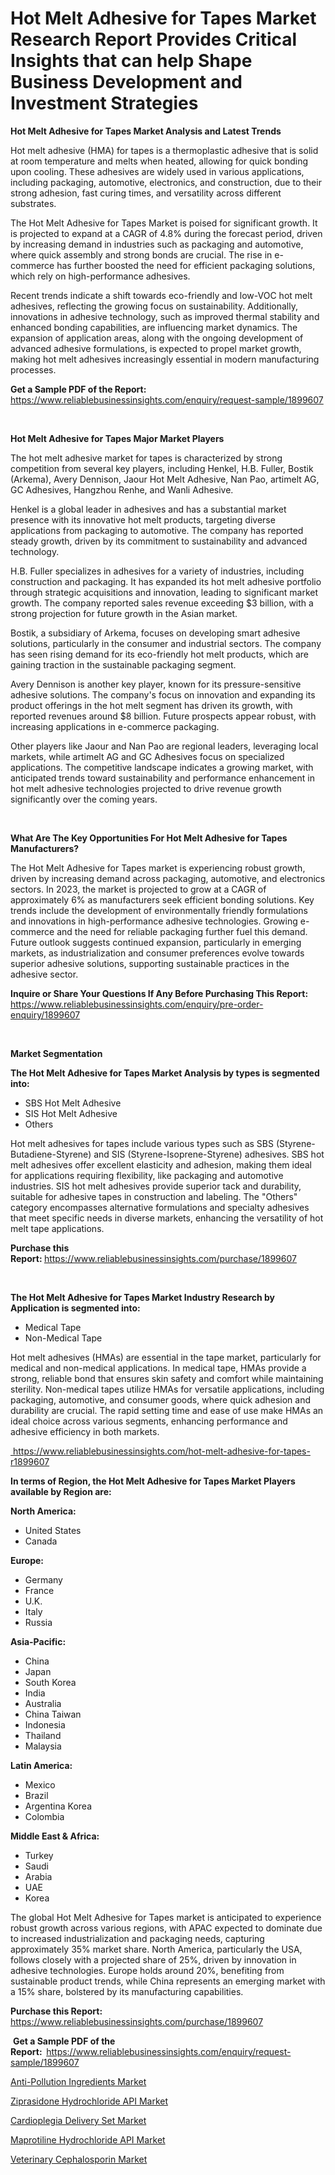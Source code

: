 <p><h1>Hot Melt Adhesive for Tapes Market Research Report Provides Critical Insights that can help Shape Business Development and Investment Strategies</h1></p><p><strong>Hot Melt Adhesive for Tapes Market Analysis and Latest Trends</strong></p>
<p><p>Hot melt adhesive (HMA) for tapes is a thermoplastic adhesive that is solid at room temperature and melts when heated, allowing for quick bonding upon cooling. These adhesives are widely used in various applications, including packaging, automotive, electronics, and construction, due to their strong adhesion, fast curing times, and versatility across different substrates.</p><p>The Hot Melt Adhesive for Tapes Market is poised for significant growth. It is projected to expand at a CAGR of 4.8% during the forecast period, driven by increasing demand in industries such as packaging and automotive, where quick assembly and strong bonds are crucial. The rise in e-commerce has further boosted the need for efficient packaging solutions, which rely on high-performance adhesives.</p><p>Recent trends indicate a shift towards eco-friendly and low-VOC hot melt adhesives, reflecting the growing focus on sustainability. Additionally, innovations in adhesive technology, such as improved thermal stability and enhanced bonding capabilities, are influencing market dynamics. The expansion of application areas, along with the ongoing development of advanced adhesive formulations, is expected to propel market growth, making hot melt adhesives increasingly essential in modern manufacturing processes.</p></p>
<p><strong>Get a Sample PDF of the Report:&nbsp;</strong> <a href="https://www.reliablebusinessinsights.com/enquiry/request-sample/1899607?utm_campaign=1138&utm_medium=2&utm_source=Github&utm_content=ia&utm_term=04022025&utm_id=hot-melt-adhesive-for-tapes">https://www.reliablebusinessinsights.com/enquiry/request-sample/1899607</a></p>
<p>&nbsp;</p>
<p><strong>Hot Melt Adhesive for Tapes Major Market Players</strong></p>
<p><p>The hot melt adhesive market for tapes is characterized by strong competition from several key players, including Henkel, H.B. Fuller, Bostik (Arkema), Avery Dennison, Jaour Hot Melt Adhesive, Nan Pao, artimelt AG, GC Adhesives, Hangzhou Renhe, and Wanli Adhesive. </p><p>Henkel is a global leader in adhesives and has a substantial market presence with its innovative hot melt products, targeting diverse applications from packaging to automotive. The company has reported steady growth, driven by its commitment to sustainability and advanced technology.</p><p>H.B. Fuller specializes in adhesives for a variety of industries, including construction and packaging. It has expanded its hot melt adhesive portfolio through strategic acquisitions and innovation, leading to significant market growth. The company reported sales revenue exceeding $3 billion, with a strong projection for future growth in the Asian market.</p><p>Bostik, a subsidiary of Arkema, focuses on developing smart adhesive solutions, particularly in the consumer and industrial sectors. The company has seen rising demand for its eco-friendly hot melt products, which are gaining traction in the sustainable packaging segment.</p><p>Avery Dennison is another key player, known for its pressure-sensitive adhesive solutions. The company's focus on innovation and expanding its product offerings in the hot melt segment has driven its growth, with reported revenues around $8 billion. Future prospects appear robust, with increasing applications in e-commerce packaging.</p><p>Other players like Jaour and Nan Pao are regional leaders, leveraging local markets, while artimelt AG and GC Adhesives focus on specialized applications. The competitive landscape indicates a growing market, with anticipated trends toward sustainability and performance enhancement in hot melt adhesive technologies projected to drive revenue growth significantly over the coming years.</p></p>
<p>&nbsp;</p>
<p><strong>What Are The Key Opportunities For Hot Melt Adhesive for Tapes Manufacturers?</strong></p>
<p><p>The Hot Melt Adhesive for Tapes market is experiencing robust growth, driven by increasing demand across packaging, automotive, and electronics sectors. In 2023, the market is projected to grow at a CAGR of approximately 6% as manufacturers seek efficient bonding solutions. Key trends include the development of environmentally friendly formulations and innovations in high-performance adhesive technologies. Growing e-commerce and the need for reliable packaging further fuel this demand. Future outlook suggests continued expansion, particularly in emerging markets, as industrialization and consumer preferences evolve towards superior adhesive solutions, supporting sustainable practices in the adhesive sector.</p></p>
<p><strong>Inquire or Share Your Questions If Any Before Purchasing This Report:</strong> <a href="https://www.reliablebusinessinsights.com/enquiry/pre-order-enquiry/1899607?utm_campaign=1138&utm_medium=2&utm_source=Github&utm_content=ia&utm_term=04022025&utm_id=hot-melt-adhesive-for-tapes">https://www.reliablebusinessinsights.com/enquiry/pre-order-enquiry/1899607</a></p>
<p>&nbsp;</p>
<p><strong>Market Segmentation</strong></p>
<p><strong>The Hot Melt Adhesive for Tapes Market Analysis by types is segmented into:</strong></p>
<p><ul><li>SBS Hot Melt Adhesive</li><li>SIS Hot Melt Adhesive</li><li>Others</li></ul></p>
<p><p>Hot melt adhesives for tapes include various types such as SBS (Styrene-Butadiene-Styrene) and SIS (Styrene-Isoprene-Styrene) adhesives. SBS hot melt adhesives offer excellent elasticity and adhesion, making them ideal for applications requiring flexibility, like packaging and automotive industries. SIS hot melt adhesives provide superior tack and durability, suitable for adhesive tapes in construction and labeling. The "Others" category encompasses alternative formulations and specialty adhesives that meet specific needs in diverse markets, enhancing the versatility of hot melt tape applications.</p></p>
<p><strong>Purchase this Report:&nbsp;</strong><a href="https://www.reliablebusinessinsights.com/purchase/1899607?utm_campaign=1138&utm_medium=2&utm_source=Github&utm_content=ia&utm_term=04022025&utm_id=hot-melt-adhesive-for-tapes">https://www.reliablebusinessinsights.com/purchase/1899607</a></p>
<p>&nbsp;</p>
<p><strong>The Hot Melt Adhesive for Tapes Market Industry Research by Application is segmented into:</strong></p>
<p><ul><li>Medical Tape</li><li>Non-Medical Tape</li></ul></p>
<p><p>Hot melt adhesives (HMAs) are essential in the tape market, particularly for medical and non-medical applications. In medical tape, HMAs provide a strong, reliable bond that ensures skin safety and comfort while maintaining sterility. Non-medical tapes utilize HMAs for versatile applications, including packaging, automotive, and consumer goods, where quick adhesion and durability are crucial. The rapid setting time and ease of use make HMAs an ideal choice across various segments, enhancing performance and adhesive efficiency in both markets.</p></p>
<p><a href="https://www.reliablebusinessinsights.com/hot-melt-adhesive-for-tapes-r1899607?utm_campaign=1138&utm_medium=2&utm_source=Github&utm_content=ia&utm_term=04022025&utm_id=hot-melt-adhesive-for-tapes">&nbsp;https://www.reliablebusinessinsights.com/hot-melt-adhesive-for-tapes-r1899607</a></p>
<p><strong>In terms of Region, the Hot Melt Adhesive for Tapes Market Players available by Region are:</strong></p>
<p>
    <p> <strong> North America: </strong>
        <ul>
            <li>United States</li>
            <li>Canada</li>
        </ul>
        </p> 
    <p> <strong> Europe: </strong>
        <ul>
            <li>Germany</li>
            <li>France</li>
            <li>U.K.</li>
            <li>Italy</li>
            <li>Russia</li>
        </ul>
        </p> 
    <p> <strong> Asia-Pacific: </strong>
        <ul>
            <li>China</li>
            <li>Japan</li>
            <li>South Korea</li>
            <li>India</li>
            <li>Australia</li>
            <li>China Taiwan</li>
            <li>Indonesia</li>
            <li>Thailand</li>
            <li>Malaysia</li>
        </ul>
        </p> 
    <p> <strong> Latin America: </strong>
        <ul>
            <li>Mexico</li>
            <li>Brazil</li>
            <li>Argentina Korea</li>
            <li>Colombia</li>
        </ul>
        </p> 
    <p> <strong> Middle East & Africa: </strong>
        <ul>
            <li>Turkey</li>
            <li>Saudi</li>
            <li>Arabia</li>
            <li>UAE</li>
            <li>Korea</li>
        </ul>
    </p>
    </p>
<p><p>The global Hot Melt Adhesive for Tapes market is anticipated to experience robust growth across various regions, with APAC expected to dominate due to increased industrialization and packaging needs, capturing approximately 35% market share. North America, particularly the USA, follows closely with a projected share of 25%, driven by innovation in adhesive technologies. Europe holds around 20%, benefiting from sustainable product trends, while China represents an emerging market with a 15% share, bolstered by its manufacturing capabilities.</p></p>
<p><strong>Purchase this Report: </strong><a href="https://www.reliablebusinessinsights.com/purchase/1899607?utm_campaign=1138&utm_medium=2&utm_source=Github&utm_content=ia&utm_term=04022025&utm_id=hot-melt-adhesive-for-tapes">https://www.reliablebusinessinsights.com/purchase/1899607</a></p>
<p>&nbsp;<strong>Get a Sample PDF of the Report:&nbsp;&nbsp;</strong><a href="https://www.reliablebusinessinsights.com/enquiry/request-sample/1899607?utm_campaign=1138&utm_medium=2&utm_source=Github&utm_content=ia&utm_term=04022025&utm_id=hot-melt-adhesive-for-tapes">https://www.reliablebusinessinsights.com/enquiry/request-sample/1899607</a></p>
<p><strong></strong></p>
<p><p><a href="https://www.linkedin.com/pulse/anti-pollution-ingredients-markets-path-82-cagr-2025-2032-odzuf?utm_campaign=1138&utm_medium=2&utm_source=Github&utm_content=ia&utm_term=04022025&utm_id=hot-melt-adhesive-for-tapes">Anti-Pollution Ingredients Market</a></p><p><a href="https://github.com/rashkaeduzor/Market-Research-Report-List-1/blob/main/ziprasidone-hydrochloride-api-market.md?utm_campaign=1138&utm_medium=2&utm_source=Github&utm_content=ia&utm_term=04022025&utm_id=hot-melt-adhesive-for-tapes">Ziprasidone Hydrochloride API Market</a></p><p><a href="https://www.linkedin.com/pulse/cardioplegia-delivery-set-market-trends-analysis-size-ljltf?utm_campaign=1138&utm_medium=2&utm_source=Github&utm_content=ia&utm_term=04022025&utm_id=hot-melt-adhesive-for-tapes">Cardioplegia Delivery Set Market</a></p><p><a href="https://github.com/bholdsfofie/Market-Research-Report-List-1/blob/main/maprotiline-hydrochloride-api-market.md?utm_campaign=1138&utm_medium=2&utm_source=Github&utm_content=ia&utm_term=04022025&utm_id=hot-melt-adhesive-for-tapes">Maprotiline Hydrochloride API Market</a></p><p><a href="https://www.linkedin.com/pulse/market-insights-veterinary-cephalosporin-sector-2025-2032-dhabf?utm_campaign=1138&utm_medium=2&utm_source=Github&utm_content=ia&utm_term=04022025&utm_id=hot-melt-adhesive-for-tapes">Veterinary Cephalosporin Market</a></p></p>